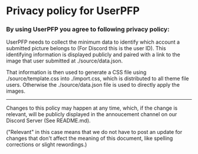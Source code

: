 # Privacy policy for UserPFP

### By using UserPFP you agree to following privacy policy:

UserPFP needs to collect the minimum data to identify which account a submitted picture belongs to (For Discord this is the user ID). This identifying information is displayed publicly and paired with a link to the image that user submitted at ./source/data.json. 

That information is then used to generate a CSS file using ./source/template.css into ./import.css, which is distributed to all theme file users. Otherwise the ./source/data.json file is used to directly apply the images.

---
Changes to this policy may happen at any time, which, if the change is relevant, will be publicly displayed in the annoucement channel on our Discord Server (See README.md). 

("Relevant" in this case means that we do not have to post an update for changes that don't affect the meaning of this document, like spelling corrections or slight rewordings.)